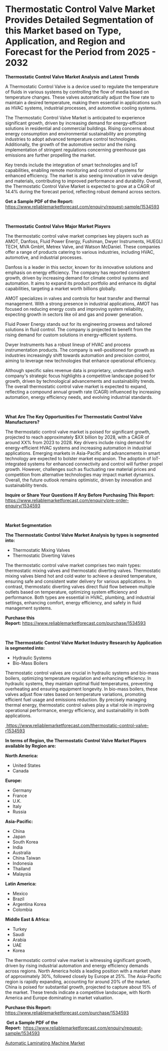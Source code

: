 <p><h1>Thermostatic Control Valve Market Provides Detailed Segmentation of this Market based on Type, Application, and Region and Forecast for the Period from 2025 - 2032</h1></p><p><strong>Thermostatic Control Valve Market Analysis and Latest Trends</strong></p>
<p><p>A Thermostatic Control Valve is a device used to regulate the temperature of fluids in various systems by controlling the flow of media based on temperature changes. These valves automatically adjust the flow rate to maintain a desired temperature, making them essential in applications such as HVAC systems, industrial processes, and automotive cooling systems. </p><p>The Thermostatic Control Valve Market is anticipated to experience significant growth, driven by increasing demand for energy-efficient solutions in residential and commercial buildings. Rising concerns about energy consumption and environmental sustainability are prompting industries to adopt advanced temperature control technologies. Additionally, the growth of the automotive sector and the rising implementation of stringent regulations concerning greenhouse gas emissions are further propelling the market.</p><p>Key trends include the integration of smart technologies and IoT capabilities, enabling remote monitoring and control of systems for enhanced efficiency. The market is also seeing innovation in valve design and materials, contributing to improved performance and durability. Overall, the Thermostatic Control Valve Market is expected to grow at a CAGR of 14.4% during the forecast period, reflecting robust demand across sectors.</p></p>
<p><strong>Get a Sample PDF of the Report:&nbsp;</strong> <a href="https://www.reliablemarketforecast.com/enquiry/request-sample/1534593?utm_campaign=1903&utm_medium=2&utm_source=Github&utm_content=ia&utm_term=17022025&utm_id=thermostatic-control-valve">https://www.reliablemarketforecast.com/enquiry/request-sample/1534593</a></p>
<p>&nbsp;</p>
<p><strong>Thermostatic Control Valve Major Market Players</strong></p>
<p><p>The thermostatic control valve market comprises key players such as AMOT, Danfoss, Fluid Power Energy, Fushiman, Dwyer Instruments, HUEGLI TECH, MVA GmbH, Metrex Valve, and Watson McDaniel. These companies offer a range of products catering to various industries, including HVAC, automotive, and industrial processes.</p><p>Danfoss is a leader in this sector, known for its innovative solutions and emphasis on energy efficiency. The company has reported consistent growth, driven by increasing demand for climate control systems and automation. It aims to expand its product portfolio and enhance its digital capabilities, targeting a market worth billions globally.</p><p>AMOT specializes in valves and controls for heat transfer and thermal management. With a strong presence in industrial applications, AMOT has focused on reducing energy costs and improving system reliability, expecting growth in sectors like oil and gas and power generation.</p><p>Fluid Power Energy stands out for its engineering prowess and tailored solutions in fluid control. The company is projected to benefit from the rising demand for custom solutions in energy-efficient systems.</p><p>Dwyer Instruments has a robust lineup of HVAC and process instrumentation products. The company is well-positioned for growth as industries increasingly shift towards automation and precision control, aiming to leverage new technologies that enhance operational efficiency.</p><p>Although specific sales revenue data is proprietary, understanding each company's strategic focus highlights a competitive landscape poised for growth, driven by technological advancements and sustainability trends. The overall thermostatic control valve market is expected to expand, reflecting a compound annual growth rate (CAGR) influenced by increasing automation, energy efficiency needs, and evolving industrial standards.</p></p>
<p>&nbsp;</p>
<p><strong>What Are The Key Opportunities For Thermostatic Control Valve Manufacturers?</strong></p>
<p><p>The thermostatic control valve market is poised for significant growth, projected to reach approximately $XX billion by 2028, with a CAGR of around XX% from 2023 to 2028. Key drivers include rising demand for energy-efficient HVAC systems and increasing automation in industrial applications. Emerging markets in Asia-Pacific and advancements in smart technology are expected to bolster market expansion. The adoption of IoT-integrated systems for enhanced connectivity and control will further propel growth. However, challenges such as fluctuating raw material prices and competition from alternative technologies may impact market dynamics. Overall, the future outlook remains optimistic, driven by innovation and sustainability trends.</p></p>
<p><strong>Inquire or Share Your Questions If Any Before Purchasing This Report:</strong> <a href="https://www.reliablemarketforecast.com/enquiry/pre-order-enquiry/1534593?utm_campaign=1903&utm_medium=2&utm_source=Github&utm_content=ia&utm_term=17022025&utm_id=thermostatic-control-valve">https://www.reliablemarketforecast.com/enquiry/pre-order-enquiry/1534593</a></p>
<p>&nbsp;</p>
<p><strong>Market Segmentation</strong></p>
<p><strong>The Thermostatic Control Valve Market Analysis by types is segmented into:</strong></p>
<p><ul><li>Thermostatic Mixing Valves</li><li>Thermostatic Diverting Valves</li></ul></p>
<p><p>The thermostatic control valve market comprises two main types: thermostatic mixing valves and thermostatic diverting valves. Thermostatic mixing valves blend hot and cold water to achieve a desired temperature, ensuring safe and consistent water delivery for various applications. In contrast, thermostatic diverting valves direct fluid flow between multiple outlets based on temperature, optimizing system efficiency and performance. Both types are essential in HVAC, plumbing, and industrial settings, enhancing comfort, energy efficiency, and safety in fluid management systems.</p></p>
<p><strong>Purchase this Report:&nbsp;</strong><a href="https://www.reliablemarketforecast.com/purchase/1534593?utm_campaign=1903&utm_medium=2&utm_source=Github&utm_content=ia&utm_term=17022025&utm_id=thermostatic-control-valve">https://www.reliablemarketforecast.com/purchase/1534593</a></p>
<p>&nbsp;</p>
<p><strong>The Thermostatic Control Valve Market Industry Research by Application is segmented into:</strong></p>
<p><ul><li>Hydraulic Systems</li><li>Bio-Mass Boilers</li></ul></p>
<p><p>Thermostatic control valves are crucial in hydraulic systems and bio-mass boilers, optimizing temperature regulation and enhancing efficiency. In hydraulic systems, they maintain optimal fluid temperatures, preventing overheating and ensuring equipment longevity. In bio-mass boilers, these valves adjust flow rates based on temperature variations, promoting efficient fuel usage and emissions reduction. By precisely managing thermal energy, thermostatic control valves play a vital role in improving operational performance, energy efficiency, and sustainability in both applications.</p></p>
<p><a href="https://www.reliablemarketforecast.com/thermostatic-control-valve-r1534593?utm_campaign=1903&utm_medium=2&utm_source=Github&utm_content=ia&utm_term=17022025&utm_id=thermostatic-control-valve">&nbsp;https://www.reliablemarketforecast.com/thermostatic-control-valve-r1534593</a></p>
<p><strong>In terms of Region, the Thermostatic Control Valve Market Players available by Region are:</strong></p>
<p>
    <p> <strong> North America: </strong>
        <ul>
            <li>United States</li>
            <li>Canada</li>
        </ul>
        </p> 
    <p> <strong> Europe: </strong>
        <ul>
            <li>Germany</li>
            <li>France</li>
            <li>U.K.</li>
            <li>Italy</li>
            <li>Russia</li>
        </ul>
        </p> 
    <p> <strong> Asia-Pacific: </strong>
        <ul>
            <li>China</li>
            <li>Japan</li>
            <li>South Korea</li>
            <li>India</li>
            <li>Australia</li>
            <li>China Taiwan</li>
            <li>Indonesia</li>
            <li>Thailand</li>
            <li>Malaysia</li>
        </ul>
        </p> 
    <p> <strong> Latin America: </strong>
        <ul>
            <li>Mexico</li>
            <li>Brazil</li>
            <li>Argentina Korea</li>
            <li>Colombia</li>
        </ul>
        </p> 
    <p> <strong> Middle East & Africa: </strong>
        <ul>
            <li>Turkey</li>
            <li>Saudi</li>
            <li>Arabia</li>
            <li>UAE</li>
            <li>Korea</li>
        </ul>
    </p>
    </p>
<p><p>The thermostatic control valve market is witnessing significant growth, driven by rising industrial automation and energy efficiency demands across regions. North America holds a leading position with a market share of approximately 30%, followed closely by Europe at 25%. The Asia-Pacific region is rapidly expanding, accounting for around 20% of the market. China is poised for substantial growth, projected to capture about 15% of the market. These trends indicate a competitive landscape, with North America and Europe dominating in market valuation.</p></p>
<p><strong>Purchase this Report: </strong><a href="https://www.reliablemarketforecast.com/purchase/1534593?utm_campaign=1903&utm_medium=2&utm_source=Github&utm_content=ia&utm_term=17022025&utm_id=thermostatic-control-valve">https://www.reliablemarketforecast.com/purchase/1534593</a></p>
<p>&nbsp;<strong>Get a Sample PDF of the Report:&nbsp;&nbsp;</strong><a href="https://www.reliablemarketforecast.com/enquiry/request-sample/1534593?utm_campaign=1903&utm_medium=2&utm_source=Github&utm_content=ia&utm_term=17022025&utm_id=thermostatic-control-valve">https://www.reliablemarketforecast.com/enquiry/request-sample/1534593</a></p>
<p><strong></strong></p>
<p><p><a href="https://github.com/ashepherd82/Market-Research-Report-List-7/blob/main/automatic-laminating-machine-market.md?utm_campaign=1903&utm_medium=2&utm_source=Github&utm_content=ia&utm_term=17022025&utm_id=thermostatic-control-valve">Automatic Laminating Machine Market</a></p></p>